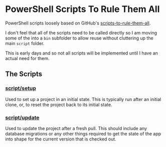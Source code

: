 # PowerShell Scripts To Rule Them All

PowerShell scripts loosely based on GitHub's [scripts-to-rule-them-all](https://github.com/github/scripts-to-rule-them-all).

I don't feel that all of the scripts need to be called directly so I am moving some of the into a
`bin` subfolder to allow reuse without cluttering up the main `script` folder.

This is early days and so not all scripts will be implemented until I have an actual need for them.

## The Scripts

### [script/setup](script/setup.ps1)

Used to set up a project in an initial state.
This is typically run after an initial clone, or, to reset the project back to its initial state.

### [script/update](script/update.ps1)

Used to update the project after a fresh pull.
This should include any database migrations or any other things required to get the
state of the app into shape for the current version that is checked out.
